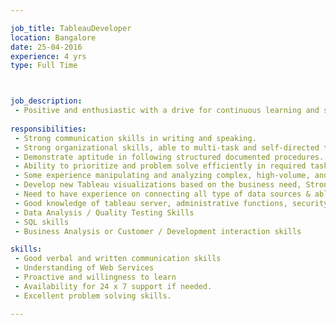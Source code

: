 ```yaml
---

job_title: TableauDeveloper
location: Bangalore
date: 25-04-2016
experience: 4 yrs
type: Full Time



job_description:  
 - Positive and enthusiastic with a drive for continuous learning and skill development.        
        
responsibilities: 
 - Strong communication skills in writing and speaking.
 - Strong organizational skills, able to multi-task and self-directed team player who thrives in a continually changing environment.
 - Demonstrate aptitude in following structured documented procedures.
 - Ability to prioritize and problem solve efficiently in required tasks.
 - Some experience manipulating and analyzing complex, high-volume, and high-dimensionality data from various sources, using tools such as SQL, MS Excel, etc.
 - Develop new Tableau visualizations based on the business need, Strong knowledge on Data Visualization skills 
 - Need to have experience on connecting all type of data sources & able to handle large amount of datasets
 - Good knowledge of tableau server, administrative functions, security, Strong problem solving and troubleshooting skills with the ability to exercise
 - Data Analysis / Quality Testing Skills
 - SQL skills
 - Business Analysis or Customer / Development interaction skills

skills: 
 - Good verbal and written communication skills 
 - Understanding of Web Services 
 - Proactive and willingness to learn 
 - Availability for 24 x 7 support if needed.  
 - Excellent problem solving skills.

---
```

